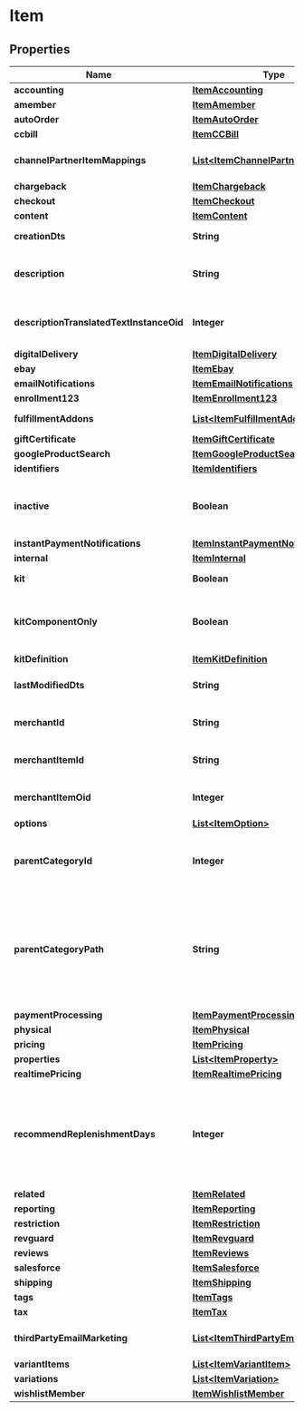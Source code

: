 
# Item

## Properties
Name | Type | Description | Notes
------------ | ------------- | ------------- | -------------
**accounting** | [**ItemAccounting**](ItemAccounting.md) |  |  [optional]
**amember** | [**ItemAmember**](ItemAmember.md) |  |  [optional]
**autoOrder** | [**ItemAutoOrder**](ItemAutoOrder.md) |  |  [optional]
**ccbill** | [**ItemCCBill**](ItemCCBill.md) |  |  [optional]
**channelPartnerItemMappings** | [**List&lt;ItemChannelPartnerMapping&gt;**](ItemChannelPartnerMapping.md) | Channel Partner Item Mapping |  [optional]
**chargeback** | [**ItemChargeback**](ItemChargeback.md) |  |  [optional]
**checkout** | [**ItemCheckout**](ItemCheckout.md) |  |  [optional]
**content** | [**ItemContent**](ItemContent.md) |  |  [optional]
**creationDts** | **String** | Date/time of creation |  [optional]
**description** | **String** | Description of the item up to 500 characters. |  [optional]
**descriptionTranslatedTextInstanceOid** | **Integer** | Description translated text instance id |  [optional]
**digitalDelivery** | [**ItemDigitalDelivery**](ItemDigitalDelivery.md) |  |  [optional]
**ebay** | [**ItemEbay**](ItemEbay.md) |  |  [optional]
**emailNotifications** | [**ItemEmailNotifications**](ItemEmailNotifications.md) |  |  [optional]
**enrollment123** | [**ItemEnrollment123**](ItemEnrollment123.md) |  |  [optional]
**fulfillmentAddons** | [**List&lt;ItemFulfillmentAddon&gt;**](ItemFulfillmentAddon.md) | Fulfillment Add-ons |  [optional]
**giftCertificate** | [**ItemGiftCertificate**](ItemGiftCertificate.md) |  |  [optional]
**googleProductSearch** | [**ItemGoogleProductSearch**](ItemGoogleProductSearch.md) |  |  [optional]
**identifiers** | [**ItemIdentifiers**](ItemIdentifiers.md) |  |  [optional]
**inactive** | **Boolean** | True if this item is inactive and can not be purchased |  [optional]
**instantPaymentNotifications** | [**ItemInstantPaymentNotifications**](ItemInstantPaymentNotifications.md) |  |  [optional]
**internal** | [**ItemInternal**](ItemInternal.md) |  |  [optional]
**kit** | **Boolean** | True if this item is a kit |  [optional]
**kitComponentOnly** | **Boolean** | True if this item can only be usd as a kit component |  [optional]
**kitDefinition** | [**ItemKitDefinition**](ItemKitDefinition.md) |  |  [optional]
**lastModifiedDts** | **String** | Date/time of last modification |  [optional]
**merchantId** | **String** | UltraCart merchant ID owning item |  [optional]
**merchantItemId** | **String** | Unique item id assigned to this item |  [optional]
**merchantItemOid** | **Integer** | Unique object identifier for this item |  [optional]
**options** | [**List&lt;ItemOption&gt;**](ItemOption.md) | Options |  [optional]
**parentCategoryId** | **Integer** | Parent category of the item.  Zero indicates the root folder. |  [optional]
**parentCategoryPath** | **String** | Parent category path.  / indicates the root folder.  This is the folder structure within item management. |  [optional]
**paymentProcessing** | [**ItemPaymentProcessing**](ItemPaymentProcessing.md) |  |  [optional]
**physical** | [**ItemPhysical**](ItemPhysical.md) |  |  [optional]
**pricing** | [**ItemPricing**](ItemPricing.md) |  |  [optional]
**properties** | [**List&lt;ItemProperty&gt;**](ItemProperty.md) | Properties |  [optional]
**realtimePricing** | [**ItemRealtimePricing**](ItemRealtimePricing.md) |  |  [optional]
**recommendReplenishmentDays** | **Integer** | Number of days to recommend replenishment after.  Null is not configured.  Set to zero to disable. |  [optional]
**related** | [**ItemRelated**](ItemRelated.md) |  |  [optional]
**reporting** | [**ItemReporting**](ItemReporting.md) |  |  [optional]
**restriction** | [**ItemRestriction**](ItemRestriction.md) |  |  [optional]
**revguard** | [**ItemRevguard**](ItemRevguard.md) |  |  [optional]
**reviews** | [**ItemReviews**](ItemReviews.md) |  |  [optional]
**salesforce** | [**ItemSalesforce**](ItemSalesforce.md) |  |  [optional]
**shipping** | [**ItemShipping**](ItemShipping.md) |  |  [optional]
**tags** | [**ItemTags**](ItemTags.md) |  |  [optional]
**tax** | [**ItemTax**](ItemTax.md) |  |  [optional]
**thirdPartyEmailMarketing** | [**List&lt;ItemThirdPartyEmailMarketing&gt;**](ItemThirdPartyEmailMarketing.md) | 3rd Party Email Marketing |  [optional]
**variantItems** | [**List&lt;ItemVariantItem&gt;**](ItemVariantItem.md) | Variant Items |  [optional]
**variations** | [**List&lt;ItemVariation&gt;**](ItemVariation.md) | Variations |  [optional]
**wishlistMember** | [**ItemWishlistMember**](ItemWishlistMember.md) |  |  [optional]



